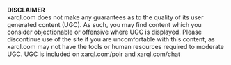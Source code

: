 **DISCLAIMER**  
xarql.com does not make any guarantees as to the quality of its user generated content (UGC). As such, you may find content which you consider objectionable or offensive where UGC is displayed. Please discontinue use of the site if you are uncomfortable with this content, as xarql.com may not have the tools or human resources required to moderate UGC. UGC is included on xarql.com/polr and xarql.com/chat
